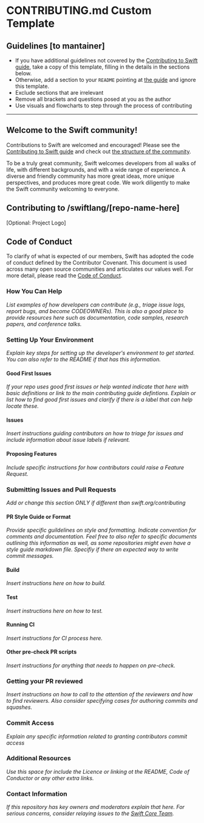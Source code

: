 # CONTRIBUTING.md Custom Template

## Guidelines [to mantainer]
- If you have additional guidelines not covered by the [Contributing to Swift guide](https://swift.org/contributing/), take a copy of this template, filling in the details in the sections below.
- Otherwise, add a section to your `README` pointing at [the guide](https://swift.org/contributing/) and ignore this template. 
- Exclude sections that are irrelevant
- Remove all brackets and questions posed at you as the author 
- Use visuals and flowcharts to step through the process of contributing
----------

## Welcome to the Swift community!

Contributions to Swift are welcomed and encouraged! Please see the [Contributing to Swift guide](https://www.swift.org/contributing/) and check out [the structure of the community](https://www.swift.org/community/#community-structure).

To be a truly great community, Swift welcomes developers from all walks of life, with different backgrounds, and with a wide range of experience. A diverse and friendly community has more great ideas, more unique perspectives, and produces more great code. We work diligently to make the Swift community welcoming to everyone.

## Contributing to /swiftlang/[repo-name-here]
[Optional: Project Logo]

## Code of Conduct
To clarify of what is expected of our members, Swift has adopted the code of conduct defined by the Contributor Covenant. This document is used across many open source communities and articulates our values well. 
For more detail, please read the [Code of Conduct](https://www.swift.org/code-of-conduct/). 

### How You Can Help
*List examples of how developers can contribute (e.g., triage issue logs, report bugs, and become CODEOWNERs). This is also a good place to provide resources here such as documentation, code samples, research papers, and conference talks.*

### Setting Up Your Environment
*Explain key steps for setting up the developer's environment to get started. You can also refer to the README if that has this information.*

#### Good First Issues
*If your repo uses good first issues or help wanted indicate that here with basic definitions or link to the main contributing guide defintions. Explain or list how to find good first issues and clarify if there is a label that can help locate these.*

#### Issues
*Insert instructions guiding contributors on how to triage for issues and include information about issue labels if relevant.*
#### Proposing Features
*Include specific instructions for how contributors could raise a Feature Request.*

### Submitting Issues and Pull Requests 
*Add or change this section ONLY if different than swift.org/contributing*

#### PR Style Guide or Format 
*Provide specific guildelines on style and formatting. Indicate convention for comments and documentation. Feel free to also refer to specific documents outlining this information as well, as some repositories might even have a style guide markdown file. Specifiy if there an expected way to write commit messages.*

#### Build
*Insert instructions here on how to build.*

#### Test
*Insert instructions here on how to test.*

#### Running CI 
*Insert instructions for CI process here.*

#### Other pre-check PR scripts
*Insert instructions for anything that needs to happen on pre-check.*

### Getting your PR reviewed 
*Insert instructions on how to call to the attention of the reviewers and how to find reviewers. Also consider specifying cases for authoring commits and squashes.*

### Commit Access
*Explain any specific information related to granting contributors commit access* 
 
### Additional Resources
*Use this space for include the Licence or linking ot the README, Code of Conductor or any other extra links.*

### Contact Information
*If this repository has key owners and moderators explain that here. For serious concerns, consider relaying issues to the [Swift Core Team](https://swift.org/community/#community-structure).*
